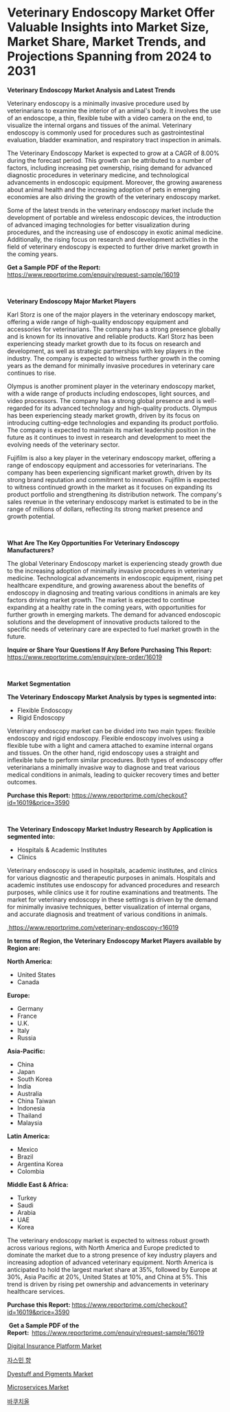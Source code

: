 <p><h1>Veterinary Endoscopy Market Offer Valuable Insights into Market Size, Market Share, Market Trends, and Projections Spanning from 2024 to 2031</h1></p><p><strong>Veterinary Endoscopy Market Analysis and Latest Trends</strong></p>
<p><p>Veterinary endoscopy is a minimally invasive procedure used by veterinarians to examine the interior of an animal's body. It involves the use of an endoscope, a thin, flexible tube with a video camera on the end, to visualize the internal organs and tissues of the animal. Veterinary endoscopy is commonly used for procedures such as gastrointestinal evaluation, bladder examination, and respiratory tract inspection in animals.</p><p>The Veterinary Endoscopy Market is expected to grow at a CAGR of 8.00% during the forecast period. This growth can be attributed to a number of factors, including increasing pet ownership, rising demand for advanced diagnostic procedures in veterinary medicine, and technological advancements in endoscopic equipment. Moreover, the growing awareness about animal health and the increasing adoption of pets in emerging economies are also driving the growth of the veterinary endoscopy market.</p><p>Some of the latest trends in the veterinary endoscopy market include the development of portable and wireless endoscopic devices, the introduction of advanced imaging technologies for better visualization during procedures, and the increasing use of endoscopy in exotic animal medicine. Additionally, the rising focus on research and development activities in the field of veterinary endoscopy is expected to further drive market growth in the coming years.</p></p>
<p><strong>Get a Sample PDF of the Report:&nbsp;</strong> <a href="https://www.reportprime.com/enquiry/request-sample/16019">https://www.reportprime.com/enquiry/request-sample/16019</a></p>
<p>&nbsp;</p>
<p><strong>Veterinary Endoscopy Major Market Players</strong></p>
<p><p>Karl Storz is one of the major players in the veterinary endoscopy market, offering a wide range of high-quality endoscopy equipment and accessories for veterinarians. The company has a strong presence globally and is known for its innovative and reliable products. Karl Storz has been experiencing steady market growth due to its focus on research and development, as well as strategic partnerships with key players in the industry. The company is expected to witness further growth in the coming years as the demand for minimally invasive procedures in veterinary care continues to rise.</p><p>Olympus is another prominent player in the veterinary endoscopy market, with a wide range of products including endoscopes, light sources, and video processors. The company has a strong global presence and is well-regarded for its advanced technology and high-quality products. Olympus has been experiencing steady market growth, driven by its focus on introducing cutting-edge technologies and expanding its product portfolio. The company is expected to maintain its market leadership position in the future as it continues to invest in research and development to meet the evolving needs of the veterinary sector.</p><p>Fujifilm is also a key player in the veterinary endoscopy market, offering a range of endoscopy equipment and accessories for veterinarians. The company has been experiencing significant market growth, driven by its strong brand reputation and commitment to innovation. Fujifilm is expected to witness continued growth in the market as it focuses on expanding its product portfolio and strengthening its distribution network. The company's sales revenue in the veterinary endoscopy market is estimated to be in the range of millions of dollars, reflecting its strong market presence and growth potential.</p></p>
<p>&nbsp;</p>
<p><strong>What Are The Key Opportunities For Veterinary Endoscopy Manufacturers?</strong></p>
<p><p>The global Veterinary Endoscopy market is experiencing steady growth due to the increasing adoption of minimally invasive procedures in veterinary medicine. Technological advancements in endoscopic equipment, rising pet healthcare expenditure, and growing awareness about the benefits of endoscopy in diagnosing and treating various conditions in animals are key factors driving market growth. The market is expected to continue expanding at a healthy rate in the coming years, with opportunities for further growth in emerging markets. The demand for advanced endoscopic solutions and the development of innovative products tailored to the specific needs of veterinary care are expected to fuel market growth in the future.</p></p>
<p><strong>Inquire or Share Your Questions If Any Before Purchasing This Report:</strong> <a href="https://www.reportprime.com/enquiry/pre-order/16019">https://www.reportprime.com/enquiry/pre-order/16019</a></p>
<p>&nbsp;</p>
<p><strong>Market Segmentation</strong></p>
<p><strong>The Veterinary Endoscopy Market Analysis by types is segmented into:</strong></p>
<p><ul><li>Flexible Endoscopy</li><li>Rigid Endoscopy</li></ul></p>
<p><p>Veterinary endoscopy market can be divided into two main types: flexible endoscopy and rigid endoscopy. Flexible endoscopy involves using a flexible tube with a light and camera attached to examine internal organs and tissues. On the other hand, rigid endoscopy uses a straight and inflexible tube to perform similar procedures. Both types of endoscopy offer veterinarians a minimally invasive way to diagnose and treat various medical conditions in animals, leading to quicker recovery times and better outcomes.</p></p>
<p><strong>Purchase this Report:&nbsp;</strong><a href="https://www.reportprime.com/checkout?id=16019&price=3590">https://www.reportprime.com/checkout?id=16019&price=3590</a></p>
<p>&nbsp;</p>
<p><strong>The Veterinary Endoscopy Market Industry Research by Application is segmented into:</strong></p>
<p><ul><li>Hospitals & Academic Institutes</li><li>Clinics</li></ul></p>
<p><p>Veterinary endoscopy is used in hospitals, academic institutes, and clinics for various diagnostic and therapeutic purposes in animals. Hospitals and academic institutes use endoscopy for advanced procedures and research purposes, while clinics use it for routine examinations and treatments. The market for veterinary endoscopy in these settings is driven by the demand for minimally invasive techniques, better visualization of internal organs, and accurate diagnosis and treatment of various conditions in animals.</p></p>
<p><a href="https://www.reportprime.com/veterinary-endoscopy-r16019">&nbsp;https://www.reportprime.com/veterinary-endoscopy-r16019</a></p>
<p><strong>In terms of Region, the Veterinary Endoscopy Market Players available by Region are:</strong></p>
<p>
    <p> <strong> North America: </strong>
        <ul>
            <li>United States</li>
            <li>Canada</li>
        </ul>
        </p> 
    <p> <strong> Europe: </strong>
        <ul>
            <li>Germany</li>
            <li>France</li>
            <li>U.K.</li>
            <li>Italy</li>
            <li>Russia</li>
        </ul>
        </p> 
    <p> <strong> Asia-Pacific: </strong>
        <ul>
            <li>China</li>
            <li>Japan</li>
            <li>South Korea</li>
            <li>India</li>
            <li>Australia</li>
            <li>China Taiwan</li>
            <li>Indonesia</li>
            <li>Thailand</li>
            <li>Malaysia</li>
        </ul>
        </p> 
    <p> <strong> Latin America: </strong>
        <ul>
            <li>Mexico</li>
            <li>Brazil</li>
            <li>Argentina Korea</li>
            <li>Colombia</li>
        </ul>
        </p> 
    <p> <strong> Middle East & Africa: </strong>
        <ul>
            <li>Turkey</li>
            <li>Saudi</li>
            <li>Arabia</li>
            <li>UAE</li>
            <li>Korea</li>
        </ul>
    </p>
    </p>
<p><p>The veterinary endoscopy market is expected to witness robust growth across various regions, with North America and Europe predicted to dominate the market due to a strong presence of key industry players and increasing adoption of advanced veterinary equipment. North America is anticipated to hold the largest market share at 35%, followed by Europe at 30%, Asia Pacific at 20%, United States at 10%, and China at 5%. This trend is driven by rising pet ownership and advancements in veterinary healthcare services.</p></p>
<p><strong>Purchase this Report: </strong><a href="https://www.reportprime.com/checkout?id=16019&price=3590">https://www.reportprime.com/checkout?id=16019&price=3590</a></p>
<p>&nbsp;<strong>Get a Sample PDF of the Report:&nbsp;&nbsp;</strong><a href="https://www.reportprime.com/enquiry/request-sample/16019">https://www.reportprime.com/enquiry/request-sample/16019</a></p>
<p><strong></strong></p>
<p><p><a href="https://github.com/timeliteaut/Market-Research-Report-List-2/blob/main/digital-insurance-platform-market.md">Digital Insurance Platform Market</a></p><p><a href="https://github.com/vsoq0zknh59/Market-Research-Report-List-1/blob/main/154412923839.md">자스민 향</a></p><p><a href="https://issuu.com/reportprime-2/docs/dyestuff-and-pigments-market-size-2030.pptx">Dyestuff and Pigments Market</a></p><p><a href="https://github.com/seekum/Market-Research-Report-List-2/blob/main/microservices-market.md">Microservices Market</a></p><p><a href="https://github.com/Tristiarton768456/Market-Research-Report-List-1/blob/main/624600823840.md">바쿠치올</a></p></p>